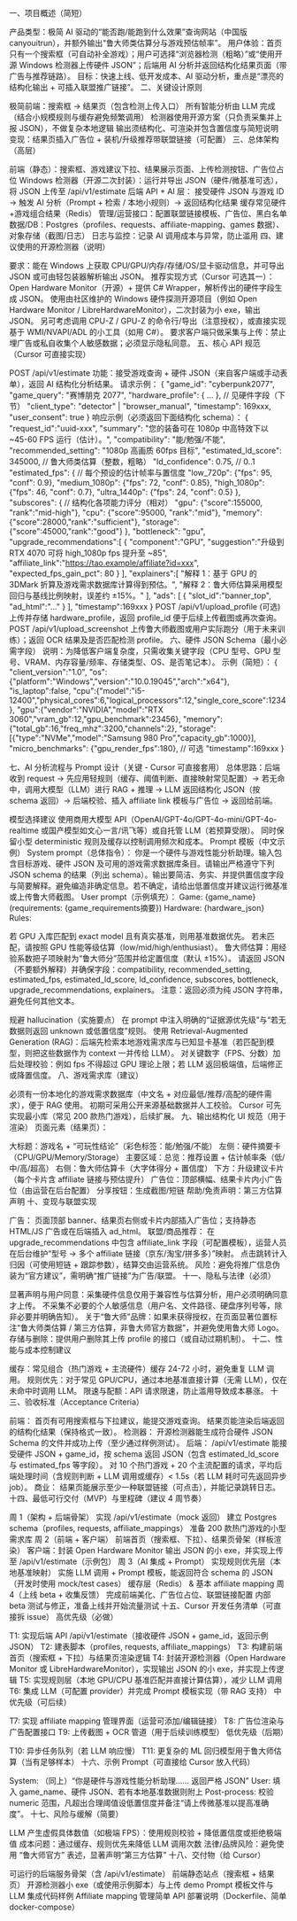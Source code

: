 一、项目概述（简短）

产品类型：极简 AI 驱动的“能否跑/能跑到什么效果”查询网站（中国版 canyouitrun），并额外输出“鲁大师类估算分与游戏预估帧率”。
用户体验：首页只有一个搜索框（可自动补全游戏）；用户可选择“浏览器检测（粗略）”或“使用开源 Windows 检测器上传硬件 JSON”；后端用 AI 分析并返回结构化结果页面（带广告与推荐链路）。
目标：快速上线、低开发成本、AI 驱动分析，重点是“漂亮的结构化输出 + 可插入联盟推广链接”。
二、关键设计原则

极简前端：搜索框 → 结果页（包含检测上传入口）
所有智能分析由 LLM 完成（结合小规模规则与缓存避免频繁调用）
检测器使用开源方案（只负责采集并上报 JSON），不做复杂本地逻辑
输出须结构化、可渲染并包含置信度与简短说明
变现：结果页插入广告位 + 装机/升级推荐带联盟链接（可配置）
三、总体架构（高层）

前端（静态）：搜索框、游戏建议下拉、结果展示页面、上传检测按钮、广告位占位
Windows 检测器（开源二次封装）：运行并导出 JSON（硬件/微基准可选），将 JSON 上传至 /api/v1/estimate
后端 API + AI 层：
接受硬件 JSON 与游戏 ID → 触发 AI 分析（Prompt + 检索 / 本地小规则）→ 返回结构化结果
缓存常见硬件+游戏组合结果（Redis）
管理/运营接口：配置联盟链接模板、广告位、黑白名单
数据/DB：Postgres（profiles、requests、affiliate-mapping、games 数据）、对象存储（截图/日志）
日志与监控：记录 AI 调用成本与异常，防止滥用
四、建议使用的开源检测器（说明）

要求：能在 Windows 上获取 CPU/GPU/内存/存储/OS/显卡驱动信息，并可导出 JSON 或可由轻包装器解析输出 JSON。
推荐实现方式（Cursor 可选其一）：
Open Hardware Monitor（开源）+ 提供 C# Wrapper，解析传出的硬件字段生成 JSON。
使用由社区维护的 Windows 硬件探测开源项目（例如 Open Hardware Monitor / LibreHardwareMonitor），二次封装为小 exe，输出 JSON。
另可考虑调用 CPU-Z / GPU-Z 的命令行/导出（注意授权），或直接实现基于 WMI/NVAPI/ADL 的小工具（如用 C#）。
要求客户端只做采集与上传：禁止埋广告或私自收集个人敏感数据；必须显示隐私同意。
五、核心 API 规范（Cursor 可直接实现）

POST /api/v1/estimate
功能：接受游戏查询 + 硬件 JSON（来自客户端或手动表单），返回 AI 结构化分析结果。
请求示例：
{
"game_id": "cyberpunk2077",
"game_query": "赛博朋克 2077",
"hardware_profile": { ... }, // 见硬件字段（下节）
"client_type": "detector" | "browser_manual",
"timestamp": 169xxx,
"user_consent": true
}
响应示例（必须返回下面结构化 schema）：
{
"request_id":"uuid-xxx",
"summary": "您的装备可在 1080p 中高特效下以 ~45-60 FPS 运行（估计）。",
"compatibility": "能/勉强/不能",
"recommended_setting": "1080p 高画质 60fps 目标",
"estimated_ld_score": 345000, // 鲁大师类估算（整数，粗略）
"ld_confidence": 0.75, // 0..1
"estimated_fps": { // 每个预设的估计帧率与置信度
"low_720p": {"fps": 95, "conf": 0.9},
"medium_1080p": {"fps": 72, "conf": 0.85},
"high_1080p": {"fps": 46, "conf": 0.7},
"ultra_1440p": {"fps": 24, "conf": 0.5}
},
"subscores": { // 结构化各项能力评分（相对）
"gpu": {"score":155000, "rank":"mid-high"},
"cpu": {"score":95000, "rank":"mid"},
"memory":{"score":28000,"rank":"sufficient"},
"storage":{"score":45000,"rank":"good"}
},
"bottleneck": "gpu",
"upgrade_recommendations":[
{
"component":"GPU",
"suggestion":"升级到 RTX 4070 可将 high_1080p fps 提升至 ~85",
"affiliate_link":"https://tao.example/affiliate?id=xxx",
"expected_fps_gain_pct": 80
}
],
"explainers":[
"解释 1：基于 GPU 的 3DMark 折算及游戏需求数据库计算得到预估。",
"解释 2：鲁大师估算采用模型回归与基线比例映射，误差约 ±15%。"
],
"ads": [ { "slot_id":"banner_top", "ad_html":"..." } ],
"timestamp":169xxx
}
POST /api/v1/upload_profile (可选)
上传并存储 hardware_profile，返回 profile_id 便于后续上传截图或再次查询。
POST /api/v1/upload_screenshot
上传鲁大师截图或用户实际跑分（用于未来训练）；返回 OCR 结果及是否匹配检测 profile。
六、硬件 JSON Schema（最小必需字段）
说明：为降低客户端复杂度，只需收集关键字段（CPU 型号、GPU 型号、VRAM、内存容量/频率、存储类型、OS、是否笔记本）。
示例（简短）：
{
"client_version":"1.0",
"os":{"platform":"Windows","version":"10.0.19045","arch":"x64"},
"is_laptop":false,
"cpu":{"model":"i5-12400","physical_cores":6,"logical_processors":12,"single_core_score":1234},
"gpu":{"vendor":"NVIDIA","model":"RTX 3060","vram_gb":12,"gpu_benchmark":23456},
"memory":{"total_gb":16,"freq_mhz":3200,"channels":2},
"storage":[{"type":"NVMe","model":"Samsung 980 Pro","capacity_gb":1000}],
"micro_benchmarks": {"gpu_render_fps":180}, // 可选
"timestamp":169xxx
}

七、AI 分析流程与 Prompt 设计（关键 - Cursor 可直接套用）
总体思路：后端收到 request → 先应用轻规则（缓存、阈值判断、直接映射常见配置）→ 若无命中，调用大模型（LLM）进行 RAG + 推理 → LLM 返回结构化 JSON（按 schema 返回）→ 后端校验、插入 affiliate link 模板与广告位 → 返回给前端。

模型选择建议
使用商用大模型 API（OpenAI/GPT-4o/GPT-4o-mini/GPT-4o-realtime 或国产模型如文心一言/讯飞等）或自托管 LLM（若预算受限）。
同时保留小型 deterministic 规则及缓存以控制调用频次和成本。
Prompt 模板（中文示例）
System prompt（总体指令）：
你是一个硬件与游戏性能分析助理。输入包含目标游戏、硬件 JSON 及可用的游戏需求数据库条目。请输出严格遵守下列 JSON schema 的结果（列出 schema）。输出要简洁、务实、并提供置信度字段与简要解释。避免编造非确定信息。若不确定，请给出低置信度并建议运行微基准或上传鲁大师截图。
User prompt（示例填充）：
Game: {game_name} (requirements: {game_requirements摘要})
Hardware: {hardware_json}
Rules:

若 GPU 入库匹配到 exact model 且有真实基准，则用基准数据优先。
若未匹配，请按照 GPU 性能等级估算（low/mid/high/enthusiast）。
鲁大师估算：用经验系数把子项映射为“鲁大师分”范围并给定置信度（默认 ±15%）。
请返回 JSON（不要额外解释）并确保字段：compatibility, recommended_setting, estimated_fps, estimated_ld_score, ld_confidence, subscores, bottleneck, upgrade_recommendations, explainers。
注意：返回必须为纯 JSON 字符串，避免任何其他文本。

规避 hallucination（实施要点）
在 prompt 中注入明确的“证据源优先级”与“若无数据则返回 unknown 或低置信度”规则。
使用 Retrieval-Augmented Generation (RAG)：后端先检索本地游戏需求库与已知显卡基准（若匹配到模型，则把这些数据作为 context 一并传给 LLM）。
对关键数字（FPS、分数）加后处理校验：例如 fps 不得超过 GPU 理论上限；若 LLM 返回极端值，后端修正或降置信度。
八、游戏需求库（建议）

必须有一份本地化的游戏需求数据库（中文名 + 对应最低/推荐/高配的硬件需求），便于 RAG 使用。
初期可采用公开来源基础数据并人工校验。
Cursor 可先实现最小库（常见 200 款热门游戏），后续扩展。
九、输出结构化 UI 规范（用于渲染）
页面元素（结果页）：

大标题：游戏名 + “可玩性结论”（彩色标签：能/勉强/不能）
左侧：硬件摘要卡（CPU/GPU/Memory/Storage）
主要区域：总览：推荐设置 + 估计帧率条（低/中/高/超高）
右侧：鲁大师估算卡（大字体得分 + 置信度）
下方：升级建议卡片（每个卡片含 affiliate 链接与预估提升）
广告位：顶部横幅、结果卡片内小广告位（由运营在后台配置）
分享按钮：生成截图/短链
帮助/免责声明：第三方估算声明
十、变现与联盟实现

广告：
页面顶部 banner、结果页右侧或卡片内部插入广告位；支持静态 HTML/JS 广告或在后端插入 ad_html。
联盟/商品推荐：
在 upgrade_recommendations 中包含 affiliate_link 字段（可配置模板），运营人员在后台维护“型号 → 多个 affiliate 链接（京东/淘宝/拼多多）”映射。
点击跳转计入归因（可使用短链 + 跟踪参数），结算交由运营系统。
风险：避免将推广信息伪装为“官方建议”，需明确“推广链接”为广告/联盟。
十一、隐私与法律（必须）

显著声明与用户同意：采集硬件信息仅用于兼容性与估算分析，用户必须明确同意才上传。
不采集不必要的个人敏感信息（用户名、文件路径、硬盘序列号等，除非必要并明确告知）。
关于“鲁大师”品牌：如果未获得授权，在页面显著位置标注“鲁大师类估算 / 第三方估算，非鲁大师官方数据”，并避免使用鲁大师 Logo。
存储与删除：提供用户删除其上传 profile 的接口（或自动过期机制）。
十二、性能与成本控制建议

缓存：常见组合（热门游戏 + 主流硬件）缓存 24-72 小时，避免重复 LLM 调用。
规则优先：对于常见 GPU/CPU，通过本地基准直接计算（无需 LLM），仅在未命中时调用 LLM。
限速与配额：API 请求限速，防止滥用导致成本暴涨。
十三、验收标准（Acceptance Criteria）

前端：
首页有可用搜索框与下拉建议，能提交游戏查询。
结果页能渲染后端返回的结构化结果（保持格式一致）。
检测器：
开源检测器能生成符合硬件 JSON Schema 的文件并成功上传（至少通过样例测试）。
后端：
/api/v1/estimate 能接受硬件 JSON + game_id，按 schema 返回 JSON（包含 estimated_ld_score 与 estimated_fps 等字段）。
对 10 个热门游戏 + 20 个主流配置的请求，平均后端处理时间（含规则判断 + LLM 调用或缓存）< 1.5s（若 LLM 耗时可先返回异步 job）。
商业：
结果页能展示至少一种联盟链接（可点击），并能记录跳转日志。
十四、最低可行交付（MVP）与里程碑（建议 4 周节奏）

周 1（架构 + 后端骨架）
实现 /api/v1/estimate（mock 返回）
建立 Postgres schema（profiles, requests, affiliate_mappings）
准备 200 款热门游戏的小型需求库
周 2（前端 + 客户端）
前端首页（搜索框、下拉）、结果页骨架（样板渲染）
客户端：封装 Open Hardware Monitor 输出 JSON 的小 exe，并实现上传至 /api/v1/estimate（示例包）
周 3（AI 集成 + Prompt）
实现规则优先层（本地基准映射）
实施 LLM 调用 + Prompt 模板，能返回符合 schema 的 JSON（开发时使用 mock/test cases）
缓存层（Redis） & 基本 affiliate mapping
周 4（上线 beta + 收集反馈）
完成前端美化、广告位占位、联盟链接配置
内部 beta 测试与修正，准备上线并开始流量测试
十五、Cursor 开发任务清单（可直接拆 issue）
高优先级（必做）

T1: 实现后端 API /api/v1/estimate（接收硬件 JSON + game_id，返回示例 JSON）
T2: 建表脚本（profiles, requests, affiliate_mappings）
T3: 构建前端首页（搜索框 + 下拉）与结果页渲染逻辑
T4: 封装开源检测器（Open Hardware Monitor 或 LibreHardwareMonitor），实现输出 JSON 的小 exe，并实现上传逻辑
T5: 实现规则层（本地 GPU/CPU 基准匹配并直接计算估算），减少 LLM 调用
T6: 集成 LLM（可配置 provider）并完成 Prompt 模板实现（带 RAG 支持）
中优先级（可后续）

T7: 实现 affiliate mapping 管理界面（运营可添加/编辑链接）
T8: 广告位渲染与广告配置接口
T9: 上传截图 + OCR 管道（用于后续训练模型）
低优先级（后期）

T10: 异步任务队列（若 LLM 响应慢）
T11: 更复杂的 ML 回归模型用于鲁大师估算（当有足够样本）
十六、示例 Prompt（可直接给 Cursor 放入代码）

System: （同上）“你是硬件与游戏性能分析助理…… 返回严格 JSON”
User: 填入 game_name、硬件 JSON、若有本地基准数据则附上
Post-process: 校验 numeric 范围，凡超出合理阈值设低置信度并备注“请上传微基准以提高准确度”。
十七、风险与缓解（简要）

LLM 产生虚假具体数值（如极端 FPS）：使用规则校验 + 降低置信度或拒绝极端值
成本问题：通过缓存、规则优先来降低 LLM 调用次数
法律/品牌风险：避免使用 “鲁大师官方” 表述，显著声明“第三方估算”
十八、交付物（给 Cursor）

可运行的后端服务骨架（含 /api/v1/estimate）
前端静态站点（搜索框 + 结果页）
开源检测器小 exe（或使用示例脚本）与上传 demo
Prompt 模板文件与 LLM 集成代码样例
Affiliate mapping 管理简单 API
部署说明（Dockerfile、简单 docker-compose）